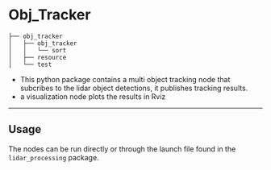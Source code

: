 
# Obj_Tracker

```
├── obj_tracker
│   ├── obj_tracker
│   │   └── sort
│   ├── resource
│   └── test
```

- This python package contains a multi object tracking node that subcribes to the lidar object detections, it publishes tracking results.
- a visualization node plots the results in Rviz

---

## Usage

The nodes can be run directly or through the launch file found in the `lidar_processing` package.
